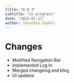 ```yaml
---
title: "0.0.3"
subtitle: "in progress"
date: "2024-01-11"
author: Jonathon Zudell
---
```

# Changes
- Modified Navigation Bar
- Implemented Log In
- Merged changelog and blog
- UI updates